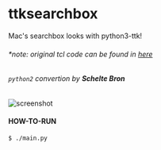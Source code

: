 # ttksearchbox

Mac's searchbox looks with python3-ttk!

###### *note: original tcl code can be found in [here][tclwiki]

###### `python2` convertion by __Schelte Bron__

![screenshot][screenshot]

#### HOW-TO-RUN

```bash
$ ./main.py
```

[screenshot]: https://raw.github.com/bekar/ttksearchbox/dump/images/screenshot.png
[tclwiki]: http://wiki.tcl.tk/18188